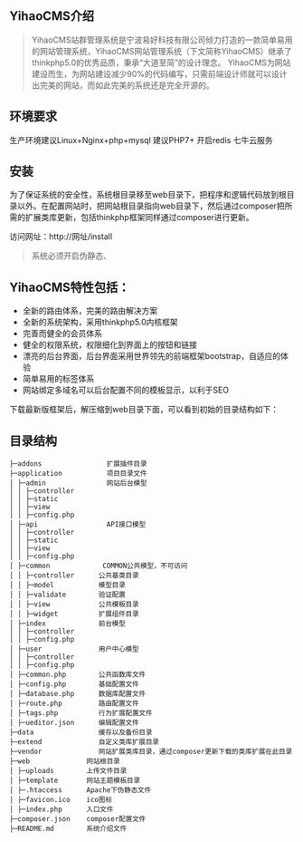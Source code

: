 ## YihaoCMS介绍
> YihaoCMS站群管理系统是宁波易好科技有限公司倾力打造的一款简单易用的网站管理系统，YihaoCMS网站管理系统（下文简称YihaoCMS）继承了thinkphp5.0的优秀品质，秉承“大道至简”的设计理念。
 YihaoCMS为网站建设而生，为网站建设减少90%的代码编写，只需前端设计师就可以设计出完美的网站，而如此完美的系统还是完全开源的。

## 环境要求

生产环境建议Linux+Nginx+php+mysql
建议PHP7+
开启redis 七牛云服务


## 安装

为了保证系统的安全性，系统根目录移至web目录下，把程序和逻辑代码放到根目录以外。在配置网站时，把网站根目录指向web目录下，然后通过composer把所需的扩展类库更新，包括thinkphp框架同样通过composer进行更新。

访问网址：http://网址/install

> 系统必须开启伪静态、





## YihaoCMS特性包括：
* 全新的路由体系，完美的路由解决方案
* 全新的系统架构，采用thinkphp5.0内核框架
* 完善而健全的会员体系
* 健全的权限系统，权限细化到界面上的按钮和链接
* 漂亮的后台界面，后台界面采用世界领先的前端框架bootstrap，自适应的体验
* 简单易用的标签体系
* 网站绑定多域名可以后台配置不同的模板显示，以利于SEO


下载最新版框架后，解压缩到web目录下面，可以看到初始的目录结构如下：
## 目录结构
~~~
├─addons                扩展插件目录
├─application           项目目录文件
│ ├─admin               网站后台模型
│ │ ├─controller
│ │ ├─static
│ │ ├─view
│ │ ├─config.php
│ ├─api                 API接口模型
│ │ ├─controller
│ │ ├─static
│ │ ├─view
│ │ ├─config.php
│ ├─common             COMMON公共模型，不可访问
│ │ ├─controller      公共基类目录
│ │ ├─model           模型目录
│ │ ├─validate        验证配置
│ │ ├─view            公共模板目录
│ │ ├─widget          扩展组件目录
│ ├─index             前台模型
│ │ ├─controller
│ │ ├─config.php
│ ├─user              用户中心模型
│ │ ├─controller
│ │ ├─config.php
│ ├─common.php        公共函数库文件
│ ├─config.php        基础配置文件
│ ├─database.php      数据库配置文件
│ ├─route.php         路由配置文件
│ ├─tags.php          行为扩展配置文件
│ ├─ueditor.json      编辑配置文件
├─data                缓存以及备份目录
├─extend              自定义类库扩展目录
├─vendor              网站扩展类库目录，通过composer更新下载的类库扩展在此目录
├─web              网站根目录
│ ├─uploads        上传文件目录
│ ├─template       网站主题模板目录
│ ├─.htaccess      Apache下伪静态文件
│ ├─favicon.ico    ico图标
│ ├─index.php      入口文件
├─composer.json    composer配置文件
├─README.md        系统介绍文件
~~~
